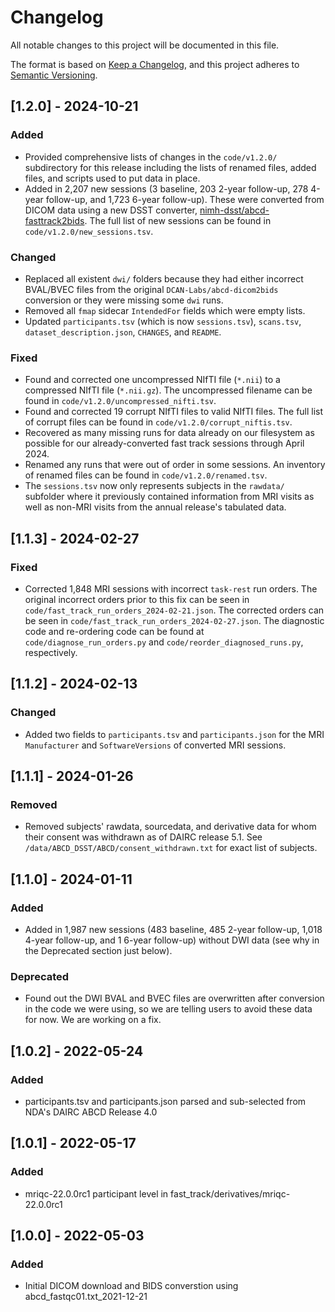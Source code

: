 # Changelog

All notable changes to this project will be documented in this file.

The format is based on [Keep a Changelog](https://keepachangelog.com/en/1.0.0/), and this project adheres to [Semantic Versioning](https://semver.org/spec/v2.0.0.html).

## [1.2.0] - 2024-10-21

### Added

- Provided comprehensive lists of changes in the `code/v1.2.0/` subdirectory for this release including the lists of renamed files, added files, and scripts used to put data in place.
- Added in 2,207 new sessions (3 baseline, 203 2-year follow-up, 278 4-year follow-up, and 1,723 6-year follow-up). These were converted from DICOM data using a new DSST converter, [nimh-dsst/abcd-fasttrack2bids](https://github.com/nimh-dsst/abcd-fasttrack2bids). The full list of new sessions can be found in `code/v1.2.0/new_sessions.tsv`.

### Changed

- Replaced all existent `dwi/` folders because they had either incorrect BVAL/BVEC files from the original `DCAN-Labs/abcd-dicom2bids` conversion or they were missing some `dwi` runs.
- Removed all `fmap` sidecar `IntendedFor` fields which were empty lists.
- Updated `participants.tsv` (which is now `sessions.tsv`), `scans.tsv`, `dataset_description.json`, `CHANGES`, and `README`.

### Fixed

- Found and corrected one uncompressed NIfTI file (`*.nii`) to a compressed NIfTI file (`*.nii.gz`). The uncompressed filename can be found in `code/v1.2.0/uncompressed_nifti.tsv`.
- Found and corrected 19 corrupt NIfTI files to valid NIfTI files. The full list of corrupt files can be found in `code/v1.2.0/corrupt_niftis.tsv`.
- Recovered as many missing runs for data already on our filesystem as possible for our already-converted fast track sessions through April 2024.
- Renamed any runs that were out of order in some sessions. An inventory of renamed files can be found in `code/v1.2.0/renamed.tsv`.
- The `sessions.tsv` now only represents subjects in the `rawdata/` subfolder where it previously contained information from MRI visits as well as non-MRI visits from the annual release's tabulated data.

## [1.1.3] - 2024-02-27

### Fixed

- Corrected 1,848 MRI sessions with incorrect `task-rest` run orders. The original incorrect orders prior to this fix can be seen in `code/fast_track_run_orders_2024-02-21.json`. The corrected orders can be seen in `code/fast_track_run_orders_2024-02-27.json`. The diagnostic code and re-ordering code can be found at `code/diagnose_run_orders.py` and `code/reorder_diagnosed_runs.py`, respectively.

## [1.1.2] - 2024-02-13

### Changed

- Added two fields to `participants.tsv` and `participants.json` for the MRI `Manufacturer` and `SoftwareVersions` of converted MRI sessions.

## [1.1.1] - 2024-01-26

### Removed

- Removed subjects' rawdata, sourcedata, and derivative data for whom their consent was withdrawn as of DAIRC release 5.1. See `/data/ABCD_DSST/ABCD/consent_withdrawn.txt` for exact list of subjects.

## [1.1.0] - 2024-01-11

### Added

- Added in 1,987 new sessions (483 baseline, 485 2-year follow-up, 1,018 4-year follow-up, and 1 6-year follow-up) without DWI data (see why in the Deprecated section just below).

### Deprecated

- Found out the DWI BVAL and BVEC files are overwritten after conversion in the code we were using, so we are telling users to avoid these data for now. We are working on a fix.

## [1.0.2] - 2022-05-24

### Added

- participants.tsv and participants.json parsed and sub-selected from NDA's DAIRC ABCD Release 4.0

## [1.0.1] - 2022-05-17

### Added

- mriqc-22.0.0rc1 participant level in fast_track/derivatives/mriqc-22.0.0rc1

## [1.0.0] - 2022-05-03

### Added

- Initial DICOM download and BIDS converstion using abcd_fastqc01.txt_2021-12-21
